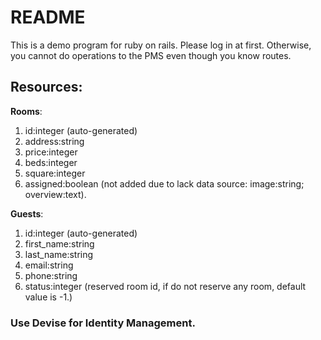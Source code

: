 # README

This is a demo program for ruby on rails. Please log in at first. Otherwise, you cannot do operations to the PMS even though you know routes.

## Resources:

**Rooms**:

1. id:integer (auto-generated)
2. address:string
3. price:integer
4. beds:integer
5. square:integer
6. assigned:boolean
   (not added due to lack data source: image:string; overview:text).

**Guests**:

1. id:integer (auto-generated)
2. first_name:string
3. last_name:string
4. email:string
5. phone:string
6. status:integer (reserved room id, if do not reserve any room, default value is -1.)

### Use Devise for Identity Management.

